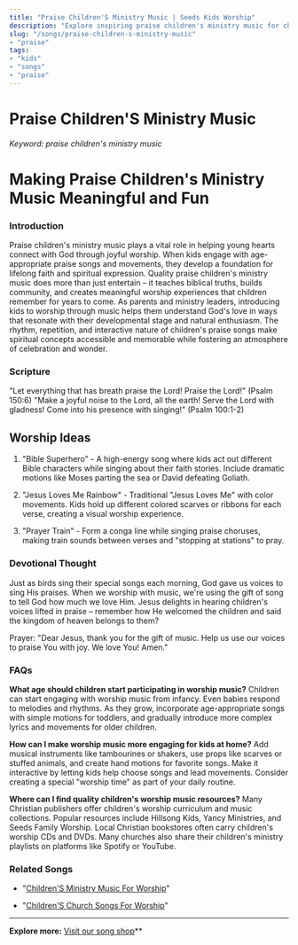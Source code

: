 ```yaml
---
title: "Praise Children'S Ministry Music | Seeds Kids Worship"
description: "Explore inspiring praise children's ministry music for children's worship and faith development. Biblical music resources for families and ministry."
slug: "/songs/praise-children-s-ministry-music"
- "praise"
tags:
- "kids"
- "songs"
- "praise"
---
```


# Praise Children'S Ministry Music

_Keyword: praise children's ministry music_

# Making Praise Children's Ministry Music Meaningful and Fun

### Introduction
Praise children's ministry music plays a vital role in helping young hearts connect with God through joyful worship. When kids engage with age-appropriate praise songs and movements, they develop a foundation for lifelong faith and spiritual expression. Quality praise children's ministry music does more than just entertain – it teaches biblical truths, builds community, and creates meaningful worship experiences that children remember for years to come. As parents and ministry leaders, introducing kids to worship through music helps them understand God's love in ways that resonate with their developmental stage and natural enthusiasm. The rhythm, repetition, and interactive nature of children's praise songs make spiritual concepts accessible and memorable while fostering an atmosphere of celebration and wonder.

### Scripture
"Let everything that has breath praise the Lord! Praise the Lord!" (Psalm 150:6)
"Make a joyful noise to the Lord, all the earth! Serve the Lord with gladness! Come into his presence with singing!" (Psalm 100:1-2)

## Worship Ideas
1. "Bible Superhero" - A high-energy song where kids act out different Bible characters while singing about their faith stories. Include dramatic motions like Moses parting the sea or David defeating Goliath.

2. "Jesus Loves Me Rainbow" - Traditional "Jesus Loves Me" with color movements. Kids hold up different colored scarves or ribbons for each verse, creating a visual worship experience.

3. "Prayer Train" - Form a conga line while singing praise choruses, making train sounds between verses and "stopping at stations" to pray.

### Devotional Thought
Just as birds sing their special songs each morning, God gave us voices to sing His praises. When we worship with music, we're using the gift of song to tell God how much we love Him. Jesus delights in hearing children's voices lifted in praise – remember how He welcomed the children and said the kingdom of heaven belongs to them? 

Prayer: "Dear Jesus, thank you for the gift of music. Help us use our voices to praise You with joy. We love You! Amen."

### FAQs

**What age should children start participating in worship music?**
Children can start engaging with worship music from infancy. Even babies respond to melodies and rhythms. As they grow, incorporate age-appropriate songs with simple motions for toddlers, and gradually introduce more complex lyrics and movements for older children.

**How can I make worship music more engaging for kids at home?**
Add musical instruments like tambourines or shakers, use props like scarves or stuffed animals, and create hand motions for favorite songs. Make it interactive by letting kids help choose songs and lead movements. Consider creating a special "worship time" as part of your daily routine.

**Where can I find quality children's worship music resources?**
Many Christian publishers offer children's worship curriculum and music collections. Popular resources include Hillsong Kids, Yancy Ministries, and Seeds Family Worship. Local Christian bookstores often carry children's worship CDs and DVDs. Many churches also share their children's ministry playlists on platforms like Spotify or YouTube.

### Related Songs

- "[Children'S Ministry Music For Worship](/songs/children-s-ministry-music-for-worship/)"

- "[Children'S Church Songs For Worship](/songs/children-s-church-songs-for-worship/)"

---

**Explore more:** [Visit our song shop](https://seedskidsworship.com/shop)**

<!-- Schema Markup -->
<script type="application/ld+json">
{
  "@context": "https://schema.org",
  "@type": "MusicRecording",
  "name": "Praise Children'S Ministry Music",
  "byArtist": {
    "@type": "MusicGroup",
    "name": "Seeds Kids Worship"
  },
  "isFamilyFriendly": true,
  "url": "https://seedskidsworship.com/songs/praise-children-s-ministry-music/"
}
</script>